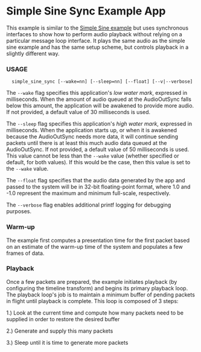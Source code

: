 # Simple Sine Sync Example App

This example is similar to the [Simple Sine example](../simple_sine/README.md)
but uses synchronous interfaces to show how to perform audio playback without
relying on a particular message loop interface. It plays the same audio as
the simple sine example and has the same setup scheme, but controls playback
in a slightly different way.

### USAGE
```
  simple_sine_sync [--wake=nn] [--sleep=nn] [--float] [--v|--verbose]
```
The `--wake` flag specifies this application's _low water mark_, expressed in
milliseconds. When the amount of audio queued at the AudioOutSync falls below
this amount, the application will be awakened to provide more audio. If not
provided, a default value of 30 milliseconds is used.

The `--sleep` flag specifies this application's _high water mark_, expressed in
milliseconds. When the application starts up, or when it is awakened because the
AudioOutSync needs more data, it will continue sending packets until there is at
least this much audio data queued at the AudioOutSync. If not provided, a
default value of 50 milliseconds is used. This value cannot be less than the
`--wake` value (whether specified or default, for both values). If this would be
the case, then this value is set to the `--wake` value.

The `--float` flag specifies that the audio data generated by the app and passed
to the system will be in 32-bit floating-point format, where 1.0 and -1.0
represent the maximum and minimum full-scale, respectively.

The `--verbose` flag enables additional printf logging for debugging purposes.

### Warm-up

The example first computes a presentation time for the first packet based on an
estimate of the warm-up time of the system and populates a few frames of data.

### Playback

Once a few packets are prepared, the example initiates playback (by configuring
the timeline transform) and begins its primary playback loop. The playback
loop's job is to maintain a minimum buffer of pending packets in flight until
playback is complete. This loop is composed of 3 steps:

1.) Look at the current time and compute how many packets need to be supplied in
order to restore the desired buffer

2.) Generate and supply this many packets

3.) Sleep until it is time to generate more packets
